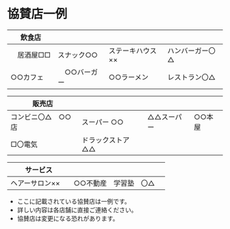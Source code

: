 # 協賛店一例<br>

|   飲食店    |      |   |      |
| ----    | ---- | ------  |   ---- |
|　居酒屋□□　| スナック○○  | ステーキハウス　×× | ハンバーガー〇△　 | 
|  ○○カフェ　 | 　○○バーガー　 |  ○○ラーメン |レストラン〇△　　  |


| 販売店 |    |  |    |
| ------ | ---- | ----- | -------|
| コンビニ〇△　○○店 | スーパー ○○  |   △△スーパー      |   ○○本屋    |
|  □〇電気| ドラックストア△△  |

| サービス   |      |  |   |
|   ------  | ---- | ---- |  ---- |
|  ヘアーサロン××　| ○○不動産 | 学習塾　〇△ |   |

* ここに記載されている協賛店は一例です。
* 詳しい内容は各店舗に直接ご連絡ください。
* 協賛店は変更になる恐れがあります。
